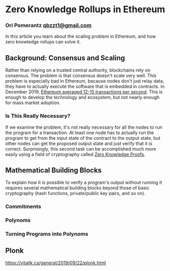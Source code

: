 # Zero Knowledge Rollups in Ethereum
### Ori Pomerantz qbzzt1@gmail.com 

In this article you learn about the scaling problem in Ethereum, and how zero knowledge rollups can
solve it.

## Background: Consensus and Scaling

Rather than relying on a trusted central authority, blockchains rely on consensus. The problem is
that consensus doesn't scale very well. This problem is especially bad in Ethereum, because nodes don't 
just relay data, they have to actually execute the software that is embedded in contracts. In December
2019, [Ethereum averaged 12-15 transactions per 
second](https://blog.bybit.com/research-and-analysis/ethereum-blockchain-performance-and-scalability/).
This is enough to develop the technology and ecosystem, but not nearly enough for mass market adoption.


### Is This Really Necessary?

If we examine the problem, it's not really necessary for all the nodes to run the program for a 
transaction. At least one node has to actually run the program to get from the input state of the
contract to the output state, but other nodes can get the proposed output state and just verify
that it is correct. Surprisingly, this second task can be accomplished much more easily using a 
field of cryptography called [Zero Knowledge Proofs](https://en.wikipedia.org/wiki/Zero-knowledge_proof).


## Mathematical Building Blocks

To explain how it is possible to verify a program's output without running it requires several 
mathematical building blocks beyond those of basic cryptography (hash functions, private/public key
pairs, and so on).

### Commitments

### Polynoms

### Turning Programs into Polynoms



## Plonk

https://vitalik.ca/general/2019/09/22/plonk.html
